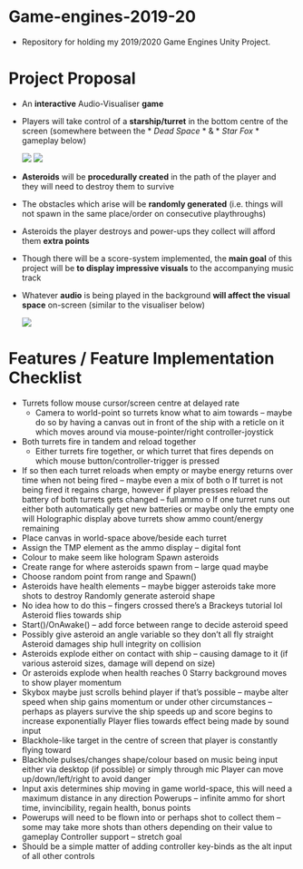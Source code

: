 # Game-engines-2019-20
 - Repository for holding my 2019/2020 Game Engines Unity Project.

# Project Proposal
 - An **interactive** Audio-Visualiser **game**
 - Players will take control of a **starship/turret** in the bottom centre of the screen 
   (somewhere between the * *Dead Space* * & * *Star Fox* * gameplay below)

   ![](dead-space-turret.gif)
   ![](Star-Fox.gif)

 - **Asteroids** will be **procedurally created** in the path of the player and they will need to destroy them to survive
 - The obstacles which arise will be **randomly generated** (i.e. things will not spawn in the same place/order on consecutive playthroughs)
 - Asteroids the player destroys and power-ups they collect will afford them **extra points**
 - Though there will be a score-system implemented, the **main goal** of this project will be **to display impressive visuals** to the accompanying music track
 - Whatever **audio** is being played in the background **will affect the visual space** on-screen
   (similar to the visualiser below)

   ![](Audio-Visualiser.gif)
 
# Features / Feature Implementation Checklist
- Turrets follow mouse cursor/screen centre at delayed rate
	- Camera to world-point so turrets know what to aim towards – maybe do so by having a canvas out in front of the ship with a reticle on it which moves around via mouse-pointer/right controller-joystick
- Both turrets fire in tandem and reload together
	- Either turrets fire together, or which turret that fires depends on which mouse button/controller-trigger is pressed
-	If so then each turret reloads when empty or maybe energy returns over time when not being fired – maybe even a mix of both
o	If turret is not being fired it regains charge, however if player presses reload the battery of both turrets gets changed – full ammo
o	If one turret runs out either both automatically get new batteries or maybe only the empty one will
Holographic display above turrets show ammo count/energy remaining
-	Place canvas in world-space above/beside each turret
-	Assign the TMP element as the ammo display – digital font
-	Colour to make seem like hologram
Spawn asteroids
-	Create range for where asteroids spawn from – large quad maybe
-	Choose random point from range and Spawn()
-	Asteroids have health elements – maybe bigger asteroids take more shots to destroy
Randomly generate asteroid shape
-	No idea how to do this – fingers crossed there’s a Brackeys tutorial lol
Asteroid flies towards ship
-	Start()/OnAwake() – add force between range to decide asteroid speed
-	Possibly give asteroid an angle variable so they don’t all fly straight
Asteroid damages ship hull integrity on collision
-	Asteroids explode either on contact with ship – causing damage to it (if various asteroid sizes, damage will depend on size)
-	Or asteroids explode when health reaches 0
Starry background moves to show player momentum
-	Skybox maybe just scrolls behind player if that’s possible – maybe alter speed when ship gains momentum or under other circumstances – perhaps as players survive the ship speeds up and score begins to increase exponentially
Player flies towards effect being made by sound input
-	Blackhole-like target in the centre of screen that player is constantly flying toward
-	Blackhole pulses/changes shape/colour based on music being input either via desktop (if possible) or simply through mic
Player can move up/down/left/right to avoid danger
-	Input axis determines ship moving in game world-space, this will need a maximum distance in any direction
Powerups – infinite ammo for short time, invincibility, regain health, bonus points
-	Powerups will need to be flown into or perhaps shot to collect them – some may take more shots than others depending on their value to gameplay
Controller support – stretch goal
-	Should be a simple matter of adding controller key-binds as the alt input of all other controls
